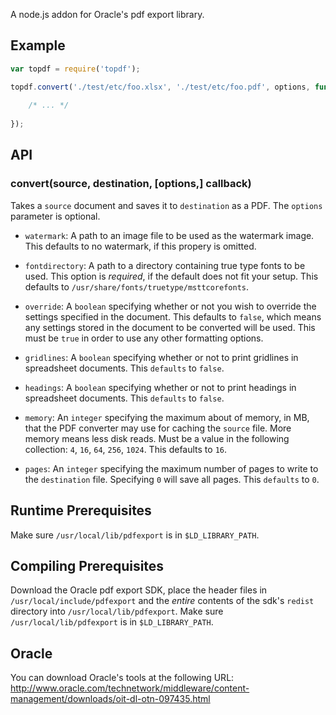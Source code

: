 A node.js addon for Oracle's pdf export library.

## Example

```javascript
var topdf = require('topdf');

topdf.convert('./test/etc/foo.xlsx', './test/etc/foo.pdf', options, function (err, success) {
    
    /* ... */
    
});
```

## API

### convert(source, destination, [options,] callback)

Takes a `source` document and saves it to `destination` as a PDF. The `options` parameter is optional.

- `watermark`: A path to an image file to be used as the watermark image.
  This defaults to no watermark, if this propery is omitted.

- `fontdirectory`: A path to a directory containing true type fonts to be used. This option is *required*, if the default does not fit your setup.
  This defaults to `/usr/share/fonts/truetype/msttcorefonts`.

- `override`: A `boolean` specifying whether or not you wish to override the settings specified in the document.
  This defaults to `false`, which means any settings stored in the document to be converted will be used. This must be `true` in order to use any other formatting options.

- `gridlines`: A `boolean` specifying whether or not to print gridlines in spreadsheet documents. This `defaults` to `false`.

- `headings`: A `boolean` specifying whether or not to print headings in spreadsheet documents. This `defaults` to `false`.

- `memory`: An `integer` specifying the maximum about of memory, in MB, that the PDF converter may use for caching the `source` file. More memory means less disk reads.
  Must be a value in the following collection: `4`, `16`, `64`, `256`, `1024`. This defaults to `16`.

- `pages`: An `integer` specifying the maximum number of pages to write to the `destination` file.
  Specifying `0` will save all pages. This `defaults` to `0`.

## Runtime Prerequisites

Make sure `/usr/local/lib/pdfexport` is in `$LD_LIBRARY_PATH`.

## Compiling Prerequisites

Download the Oracle pdf export SDK, place the header files in `/usr/local/include/pdfexport` and the *entire* contents of the sdk's `redist` directory into `/usr/local/lib/pdfexport`. Make sure `/usr/local/lib/pdfexport` is in `$LD_LIBRARY_PATH`.

## Oracle

You can download Oracle's tools at the following URL: http://www.oracle.com/technetwork/middleware/content-management/downloads/oit-dl-otn-097435.html